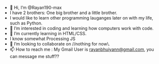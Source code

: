 - 👋 Hi, I’m @Rayan190-max
- I have 2 brothers: One big brother and a little brother.
- I would like to learn other programming lauganges later on with my life, such as Python.
- 👀 I’m interested in coding and learning how computers work with code.
- 🌱 I’m currently learning in HTML/CSS.
- I know somewhat Processing JS
- 💞️ I’m looking to collaborate on //nothing for now\\\.
- 📫 How to reach me : My Gmail User is rayanbhuiyann@gmail.com, you can message me stuff??


